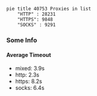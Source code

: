 
```mermaid
pie title 40753 Proxies in list
    "HTTP" : 28231
    "HTTPS": 9848
    "SOCKS" : 9291
```

### Some Info
#### Average Timeout

- mixed: 3.9s
- http: 2.3s
- https: 8.2s
- socks: 6.4s